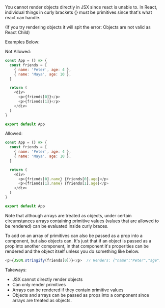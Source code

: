  You cannot render objects directly in JSX since react is unable to. In React, individual things in  curly brackets {} must be primitives since that's what react can handle.
 
 (If you try rendering objects it will spit the error: Objects are not valid as React Child)
 
 Examples Below:

Not Allowed:
```js
const App = () => {
  const friends = [
    { name: 'Peter', age: 4 },
    { name: 'Maya', age: 10 },
  ]

  return (
    <div>
      <p>{friends[0]}</p>
      <p>{friends[1]}</p>
    </div>
  )
}

export default App
```

Allowed: 
```js
const App = () => {
  const friends = [
    { name: 'Peter', age: 4 },
    { name: 'Maya', age: 10 },
  ]

  return (
    <div>
      <p>{friends[0].name} {friends[0].age}</p>
      <p>{friends[1].name} {friends[1].age}</p>
    </div>
  )
}

export default App
```

Note that although arrays are treated as objects, under certain circumstances arrays containing primitive values (values that are allowed to be rendered) can be evaluated inside curly braces. 

To add on an array of primitives can also be passed as a prop into a component, but also objects can. It's just that if an object is passed as a prop into another component, in that component it's properities can be rendered and the object itself unless  you do something like below.
```js
<p>{JSON.stringify(friends[0])}</p>  // Renders: {"name":"Peter","age":4}
```

Takeways:
- JSX cannot directly render objects
- Can only render primitives
- Arrays can be rendered if they contain primitive values
- Objects and arrays can be passed as props into a component since arrays are treated as objects.
